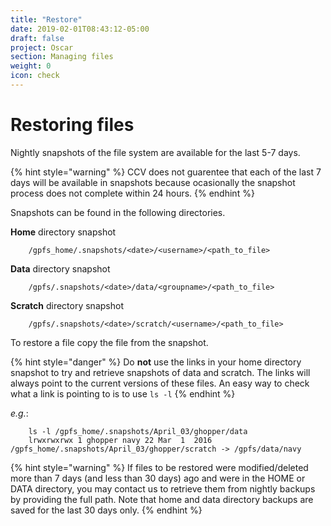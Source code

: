 ```yaml
---
title: "Restore"
date: 2019-02-01T08:43:12-05:00
draft: false
project: Oscar
section: Managing files
weight: 0
icon: check
---
```


# Restoring files

Nightly snapshots of the file system are available for the last 5-7
days.

{% hint style="warning" %}
CCV does not guarentee that each of the last 7 days will be available
in snapshots because ocasionally the snapshot process does not complete
within 24 hours.
{% endhint %}

Snapshots can be found in the following directories.

**Home** directory snapshot

```shell
    /gpfs_home/.snapshots/<date>/<username>/<path_to_file>
```

**Data** directory snapshot
```shell
    /gpfs/.snapshots/<date>/data/<groupname>/<path_to_file>
```

**Scratch** directory snapshot
```shell
    /gpfs/.snapshots/<date>/scratch/<username>/<path_to_file>
```

To restore a file copy the file from the snapshot.

{% hint style="danger" %}
Do **not** use the links in your home directory snapshot to try and
retrieve snapshots of data and scratch. The links will always point to
the current versions of these files. An easy way to check what a link is
pointing to is to use `ls -l`
{% endhint %}

*e.g.*:

```shell
    ls -l /gpfs_home/.snapshots/April_03/ghopper/data
    lrwxrwxrwx 1 ghopper navy 22 Mar  1  2016 /gpfs_home/.snapshots/April_03/ghopper/scratch -> /gpfs/data/navy
```

{% hint style="warning" %}
If files to be restored were modified/deleted more than 7 days (and less
than 30 days) ago and were in the HOME or DATA directory, you may
contact us to retrieve them from nightly backups by providing the full
path. Note that home and data directory backups are saved for the last
30 days only.
{% endhint %}
